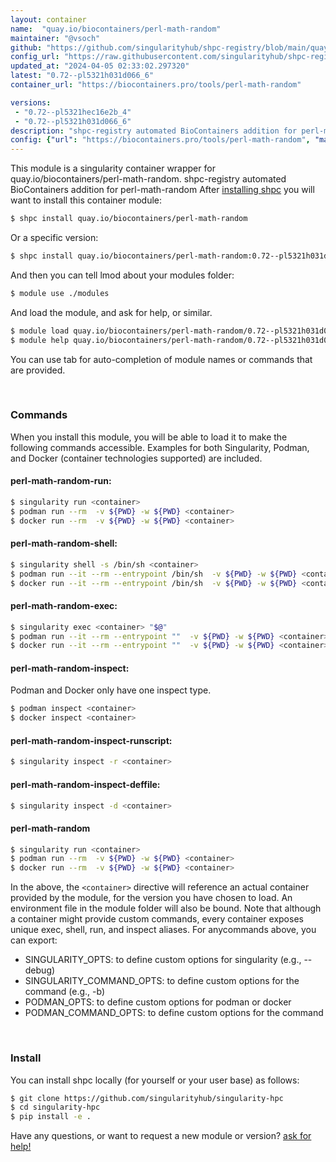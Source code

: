 ```yaml
---
layout: container
name:  "quay.io/biocontainers/perl-math-random"
maintainer: "@vsoch"
github: "https://github.com/singularityhub/shpc-registry/blob/main/quay.io/biocontainers/perl-math-random/container.yaml"
config_url: "https://raw.githubusercontent.com/singularityhub/shpc-registry/main/quay.io/biocontainers/perl-math-random/container.yaml"
updated_at: "2024-04-05 02:33:02.297320"
latest: "0.72--pl5321h031d066_6"
container_url: "https://biocontainers.pro/tools/perl-math-random"

versions:
 - "0.72--pl5321hec16e2b_4"
 - "0.72--pl5321h031d066_6"
description: "shpc-registry automated BioContainers addition for perl-math-random"
config: {"url": "https://biocontainers.pro/tools/perl-math-random", "maintainer": "@vsoch", "description": "shpc-registry automated BioContainers addition for perl-math-random", "latest": {"0.72--pl5321h031d066_6": "sha256:33a3651b4b8bd52c513fb9a5dae04756e1744c219bcfabcdf8b2bc704c62a4ec"}, "tags": {"0.72--pl5321hec16e2b_4": "sha256:36ddf2b0c722a0d1648c7902092610da9ae7272c81cb54dadeebee9e7226ac5e", "0.72--pl5321h031d066_6": "sha256:33a3651b4b8bd52c513fb9a5dae04756e1744c219bcfabcdf8b2bc704c62a4ec"}, "docker": "quay.io/biocontainers/perl-math-random"}
---
```


This module is a singularity container wrapper for quay.io/biocontainers/perl-math-random.
shpc-registry automated BioContainers addition for perl-math-random
After [installing shpc](#install) you will want to install this container module:


```bash
$ shpc install quay.io/biocontainers/perl-math-random
```

Or a specific version:

```bash
$ shpc install quay.io/biocontainers/perl-math-random:0.72--pl5321h031d066_6
```

And then you can tell lmod about your modules folder:

```bash
$ module use ./modules
```

And load the module, and ask for help, or similar.

```bash
$ module load quay.io/biocontainers/perl-math-random/0.72--pl5321h031d066_6
$ module help quay.io/biocontainers/perl-math-random/0.72--pl5321h031d066_6
```

You can use tab for auto-completion of module names or commands that are provided.

<br>

### Commands

When you install this module, you will be able to load it to make the following commands accessible.
Examples for both Singularity, Podman, and Docker (container technologies supported) are included.

#### perl-math-random-run:

```bash
$ singularity run <container>
$ podman run --rm  -v ${PWD} -w ${PWD} <container>
$ docker run --rm  -v ${PWD} -w ${PWD} <container>
```

#### perl-math-random-shell:

```bash
$ singularity shell -s /bin/sh <container>
$ podman run --it --rm --entrypoint /bin/sh  -v ${PWD} -w ${PWD} <container>
$ docker run --it --rm --entrypoint /bin/sh  -v ${PWD} -w ${PWD} <container>
```

#### perl-math-random-exec:

```bash
$ singularity exec <container> "$@"
$ podman run --it --rm --entrypoint ""  -v ${PWD} -w ${PWD} <container> "$@"
$ docker run --it --rm --entrypoint ""  -v ${PWD} -w ${PWD} <container> "$@"
```

#### perl-math-random-inspect:

Podman and Docker only have one inspect type.

```bash
$ podman inspect <container>
$ docker inspect <container>
```

#### perl-math-random-inspect-runscript:

```bash
$ singularity inspect -r <container>
```

#### perl-math-random-inspect-deffile:

```bash
$ singularity inspect -d <container>
```



#### perl-math-random

```bash
$ singularity run <container>
$ podman run --rm  -v ${PWD} -w ${PWD} <container>
$ docker run --rm  -v ${PWD} -w ${PWD} <container>
```


In the above, the `<container>` directive will reference an actual container provided
by the module, for the version you have chosen to load. An environment file in the
module folder will also be bound. Note that although a container
might provide custom commands, every container exposes unique exec, shell, run, and
inspect aliases. For anycommands above, you can export:

 - SINGULARITY_OPTS: to define custom options for singularity (e.g., --debug)
 - SINGULARITY_COMMAND_OPTS: to define custom options for the command (e.g., -b)
 - PODMAN_OPTS: to define custom options for podman or docker
 - PODMAN_COMMAND_OPTS: to define custom options for the command

<br>

### Install

You can install shpc locally (for yourself or your user base) as follows:

```bash
$ git clone https://github.com/singularityhub/singularity-hpc
$ cd singularity-hpc
$ pip install -e .
```

Have any questions, or want to request a new module or version? [ask for help!](https://github.com/singularityhub/singularity-hpc/issues)